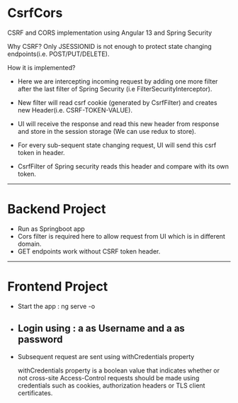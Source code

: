 # CsrfCors
CSRF and CORS implementation using Angular 13 and Spring Security


Why CSRF?
Only JSESSIONID is not enough to protect state changing endpoints(i.e. POST/PUT/DELETE).

How it is implemented?
-   Here we are intercepting incoming request by adding one more filter after the last filter of Spring Security (i.e FilterSecurityInterceptor).

-   New filter will read csrf cookie (generated by CsrfFilter) and creates new Header(i.e. CSRF-TOKEN-VALUE).

-   UI will receive the response and read this new header from response and store in the session storage (We can use redux to store).

-   For every sub-sequent state changing request, UI will send this csrf token in header.

-   CsrfFilter of Spring security reads this header and compare with its own token.

------------------------------------------------

# Backend Project

-   Run as Springboot app
-   Cors filter is required here to allow request from UI which is in different domain.
-   GET endpoints work without CSRF token header.


-----------------------------------------------

# Frontend Project

-   Start the app : ng serve -o
-   Login using : a as Username and a as password
    -   
-   Subsequent request are sent using withCredentials property    
    
    withCredentials property is a boolean value that indicates whether or not cross-site Access-Control requests should be made using credentials such as cookies, authorization headers or TLS client certificates.
